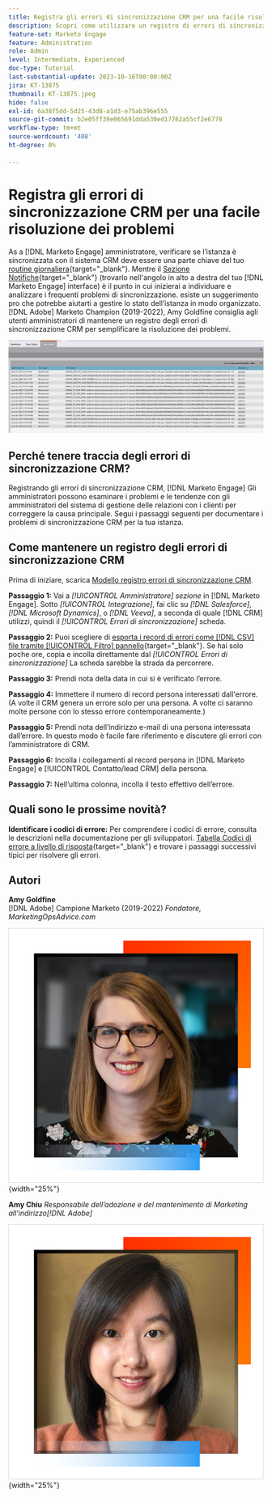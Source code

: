 ```yaml
---
title: Registra gli errori di sincronizzazione CRM per una facile risoluzione dei problemi
description: Scopri come utilizzare un registro di errori di sincronizzazione CRM per analizzare i problemi di sincronizzazione CRM e mantenerli in esecuzione senza problemi.
feature-set: Marketo Engage
feature: Administration
role: Admin
level: Intermediate, Experienced
doc-type: Tutorial
last-substantial-update: 2023-10-16T00:00:00Z
jira: KT-13875
thumbnail: KT-13875.jpeg
hide: false
exl-id: 6a38f5dd-5d25-43d8-a1d3-e75ab396e555
source-git-commit: b2e05ff39e065691dda530ed17762a55cf2e6778
workflow-type: tm+mt
source-wordcount: '408'
ht-degree: 0%

---
```


# Registra gli errori di sincronizzazione CRM per una facile risoluzione dei problemi

As a [!DNL Marketo Engage] amministratore, verificare se l’istanza è sincronizzata con il sistema CRM deve essere una parte chiave del tuo [routine giornaliera](https://nation.marketo.com/t5/champion-program-blogs/my-marketo-morning-routine-tips-for-driving-marketing-operation/ba-p/247508){target="_blank"}. Mentre il [Sezione Notifiche](https://experienceleague.adobe.com/docs/marketo/using/product-docs/core-marketo-concepts/miscellaneous/notification-types.html){target="_blank"} (trovarlo nell&#39;angolo in alto a destra del tuo [!DNL Marketo Engage] interface) è il punto in cui inizierai a individuare e analizzare i frequenti problemi di sincronizzazione. esiste un suggerimento pro che potrebbe aiutarti a gestire lo stato dell’istanza in modo organizzato. [!DNL Adobe] Marketo Champion (2019-2022), Amy Goldfine consiglia agli utenti amministratori di mantenere un registro degli errori di sincronizzazione CRM per semplificare la risoluzione dei problemi.

![Schermata della scheda Errori di sincronizzazione](/help/marketo-tutorial-inherited-instance/_assets/Marketo_Engage_Admin_Salesforce_Sync_Errors_Tab.png)

## Perché tenere traccia degli errori di sincronizzazione CRM?

Registrando gli errori di sincronizzazione CRM, [!DNL Marketo Engage] Gli amministratori possono esaminare i problemi e le tendenze con gli amministratori del sistema di gestione delle relazioni con i clienti per correggere la causa principale. Segui i passaggi seguenti per documentare i problemi di sincronizzazione CRM per la tua istanza.

## Come mantenere un registro degli errori di sincronizzazione CRM

Prima di iniziare, scarica [Modello registro errori di sincronizzazione CRM](/help/marketo-tutorial-inherited-instance/_assets/downloads/Adobe-Marketo-Engage_CRM-Sync-Error-Log-Template.xlsx).

**Passaggio 1:** Vai a *[!UICONTROL Amministratore] sezione* in [!DNL Marketo Engage]. Sotto *[!UICONTROL Integrazione]*, fai clic su *[!DNL Salesforce]*, *[!DNL Microsoft Dynamics]*, o *[!DNL Veeva]*, a seconda di quale [!DNL CRM] utilizzi, quindi il *[!UICONTROL Errori di sincronizzazione]* scheda.

**Passaggio 2:** Puoi scegliere di [esporta i record di errori come [!DNL CSV] file tramite [!UICONTROL Filtro] pannello](https://experienceleague.adobe.com/docs/marketo/using/product-docs/crm-sync/salesforce-sync/salesforce-sync-errors.html#filter-sync-errors){target="_blank"}. Se hai solo poche ore, copia e incolla direttamente dal *[!UICONTROL Errori di sincronizzazione]* La scheda sarebbe la strada da percorrere.

**Passaggio 3:** Prendi nota della data in cui si è verificato l’errore.

**Passaggio 4:** Immettere il numero di record persona interessati dall&#39;errore. (A volte il CRM genera un errore solo per una persona. A volte ci saranno molte persone con lo stesso errore contemporaneamente.)

**Passaggio 5:** Prendi nota dell’indirizzo e-mail di una persona interessata dall’errore. In questo modo è facile fare riferimento e discutere gli errori con l’amministratore di CRM.

**Passaggio 6:** Incolla i collegamenti al record persona in [!DNL Marketo Engage] e [!UICONTROL Contatto/lead CRM] della persona.

**Passaggio 7:** Nell’ultima colonna, incolla il testo effettivo dell’errore.

## Quali sono le prossime novità?

**Identificare i codici di errore:** Per comprendere i codici di errore, consulta le descrizioni nella documentazione per gli sviluppatori. [Tabella Codici di errore a livello di risposta](https://developers.marketo.com/rest-api/error-codes/#response_level_error_codes){target="_blank"} e trovare i passaggi successivi tipici per risolvere gli errori.

## Autori

**Amy Goldfine**\
[!DNL Adobe] Campione Marketo (2019-2022)
*Fondatore, MarketingOpsAdvice.com*

![Amy Goldfine](/help/marketo-tutorial-inherited-instance/_assets/authors/Customer_Author_Amy_Goldfine.png){width="25%"}

**Amy Chiu**
*Responsabile dell’adozione e del mantenimento di Marketing all’indirizzo[!DNL Adobe]*

![Amy Chiu](/help/marketo-tutorial-inherited-instance/_assets/authors/Adobe_Author_Amy_Chiu.png){width="25%"}
